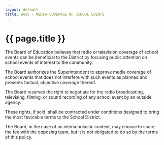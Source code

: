```yaml
---
layout: default
title: 9430 - MEDIA COVERAGE OF SCHOOL EVENTS
---
```


{{ page.title }}
================

The Board of Education believes that radio or television coverage of
school events can be beneficial to the District by focusing public
attention on school events of interest to the community.

The Board authorizes the Superintendent to approve media coverage of
school events that does not interfere with such events as planned and
presents factual, objective coverage thereof.

The Board reserves the right to negotiate for the radio broadcasting,
televising, filming, or sound recording of any school event by an
outside agency.

These rights, if sold, shall be contracted under conditions designed to
bring the most favorable terms to the School District.

The Board, in the case of an interscholastic contest, may choose to
share the fee with the opposing team, but it is not obligated to do so
by the terms of this policy.

